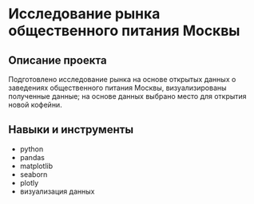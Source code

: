 # Исследование рынка общественного питания Москвы

## Описание проекта 
Подготовлено исследование рынка на основе открытых данных о заведениях общественного питания Москвы, визуализированы полученные данные; на основе данных выбрано место для открытия новой кофейни. 

## Навыки и инструменты

- python
- pandas
- matplotlib
- seaborn
- plotly
- визуализация данных